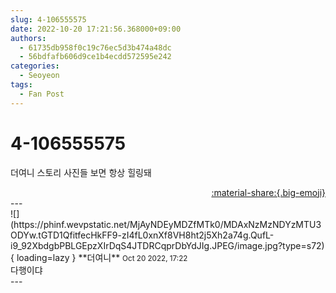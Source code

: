 ```yaml
---
slug: 4-106555575
date: 2022-10-20 17:21:56.368000+09:00
authors:
  - 61735db958f0c19c76ec5d3b474a48dc
  - 56bdfafb606d9ce1b4ecdd572595e242
categories:
  - Seoyeon
tags:
  - Fan Post
---
```


# 4-106555575

<div class="post-container" markdown="1">
<div class="content-container md-sidebar__scrollwrap" markdown="1">

더여니 스토리 사진들 보면 항상 힐링돼

</div>
</div>

<div style="text-align: right;" markdown="1">
<a href="https://weverse.io/fromis9/fanpost/4-106555575" style="text-align: right;">:material-share:{.big-emoji}</a>
</div>
---

<div class="comments-container md-sidebar__scrollwrap" markdown="1">
<div class="comment" markdown="1">
<div class='id-container' markdown="1">
![](https://phinf.wevpstatic.net/MjAyNDEyMDZfMTk0/MDAxNzMzNDYzMTU3ODYw.tGTD1QfitfecHkFF9-zI4fL0xnXf8VH8ht2j5Xh2a74g.QufL-i9_92XbdgbPBLGEpzXIrDqS4JTDRCqprDbYdJIg.JPEG/image.jpg?type=s72){ loading=lazy }
**<span class="artist">더여니</span>** <small>Oct 20 2022, 17:22</small><br>
</div>
<div class='comment-body' markdown="1">
다행이댜
</div>
</div>
</div>
---
